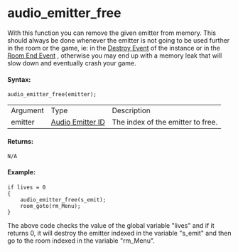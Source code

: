 # audio_emitter_free

With this function you can remove the given emitter from memory. This
should always be done whenever the emitter is not going to be used
further in the room or the game, ie: in the [Destroy
Event](../../../../../The_Asset_Editors/Object_Properties/Object_Events)
of the instance or in the [Room End
Event](../../../../../The_Asset_Editors/Object_Properties/Other_Events)
, otherwise you may end up with a memory leak that will slow down and
eventually crash your game.

#### Syntax:

``` gml
audio_emitter_free(emitter);
```

|          |                                                                                                                                         |                                   |
|----------|-----------------------------------------------------------------------------------------------------------------------------------------|-----------------------------------|
| Argument | Type                                                                                                                                    | Description                       |
| emitter  |  [Audio Emitter ID](../../../../../../GameMaker_Language/GML_Reference/Asset_Management/Audio/Audio_Emitters/audio_emitter_create)  | The index of the emitter to free. |

#### Returns:

``` gml
N/A
```

#### Example:

``` gml
if lives = 0
{
    audio_emitter_free(s_emit);
    room_goto(rm_Menu);
}
```

The above code checks the value of the global variable "lives" and if it
returns 0, it will destroy the emitter indexed in the variable "s_emit"
and then go to the room indexed in the variable "rm_Menu".

